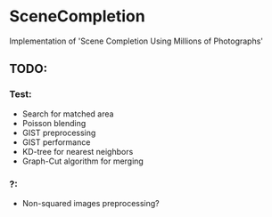 # SceneCompletion
Implementation of 'Scene Completion Using Millions of Photographs'

## TODO:

### Test:

+	Search for matched area
+	Poisson blending
+   GIST preprocessing
+   GIST performance
+	KD-tree for nearest neighbors
+   Graph-Cut algorithm for merging

### ?:

+   Non-squared images preprocessing?